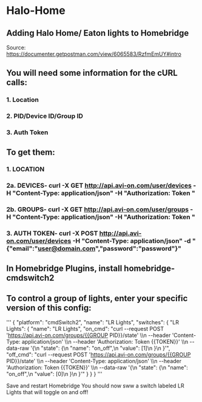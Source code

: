 # Halo-Home
## Adding Halo Home/ Eaton lights to Homebridge
Source: https://documenter.getpostman.com/view/6065583/RzfmEmUY#intro


## You will need some information for the cURL calls:
###  1. Location
###  2. PID/Device ID/Group ID
### 3. Auth Token

## To get them:
###  1.  LOCATION
###  2a. DEVICES- curl -X GET http://api.avi-on.com/user/devices -H "Content-Type: application/json" -H "Authorization: Token <Token>"
###  2b. GROUPS- curl -X GET http://api.avi-on.com/user/groups -H "Content-Type: application/json" -H "Authorization: Token <Token>"
###  3. AUTH TOKEN- curl -X POST http://api.avi-on.com/user/devices -H "Content-Type: application/json" -d "{\"email\":\"user@domain.com\",\"password\":\"password\"}"

## In Homebridge Plugins, install homebridge-cmdswitch2

## To control a group of lights, enter your specific version of this config:

'''
{
    "platform": "cmdSwitch2",
    "name": "LR Lights",
    "switches": {
        "LR Lights": {
            "name": "LR Lights",
            "on_cmd": "curl --request POST 'https://api.avi-on.com/groups/{{GROUP PID}}/state' \\\n                  --header 'Content-Type: application/json' \\\n                  --header 'Authorization: Token {{TOKEN}}' \\\n                  --data-raw '{\n                      \"state\": {\n                          \"name\": \"on_off\",\n                          \"value\": [1]\n                      }\n                  }'",
            "off_cmd": "curl --request POST 'https://api.avi-on.com/groups/{{GROUP PID}}/state' \\\n                   --header 'Content-Type: application/json' \\\n                   --header 'Authorization: Token {{TOKEN}}' \\\n                   --data-raw '{\n                       \"state\": {\n                           \"name\": \"on_off\",\n                           \"value\": [0]\n                       }\n                   }'"
        }
    }
}
'''

Save and restart Homebridge
You should now sww a switch labeled LR Lights that will toggle on and off!
